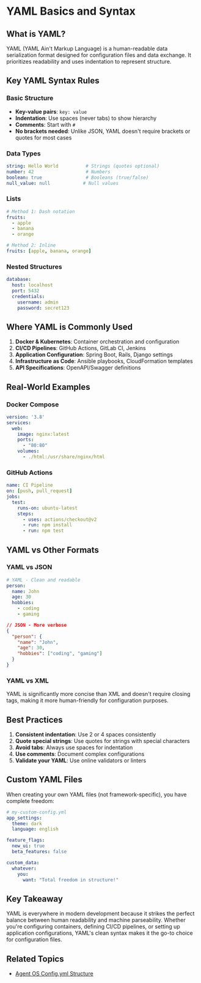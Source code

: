 # YAML Basics and Syntax

## What is YAML?

YAML (YAML Ain't Markup Language) is a human-readable data serialization format designed for configuration files and data exchange. It prioritizes readability and uses indentation to represent structure.

## Key YAML Syntax Rules

### Basic Structure
- **Key-value pairs**: `key: value`
- **Indentation**: Use spaces (never tabs) to show hierarchy
- **Comments**: Start with `#`
- **No brackets needed**: Unlike JSON, YAML doesn't require brackets or quotes for most cases

### Data Types
```yaml
string: Hello World          # Strings (quotes optional)
number: 42                   # Numbers
boolean: true                # Booleans (true/false)
null_value: null            # Null values
```

### Lists
```yaml
# Method 1: Dash notation
fruits:
  - apple
  - banana
  - orange

# Method 2: Inline
fruits: [apple, banana, orange]
```

### Nested Structures
```yaml
database:
  host: localhost
  port: 5432
  credentials:
    username: admin
    password: secret123
```

## Where YAML is Commonly Used

1. **Docker & Kubernetes**: Container orchestration and configuration
2. **CI/CD Pipelines**: GitHub Actions, GitLab CI, Jenkins
3. **Application Configuration**: Spring Boot, Rails, Django settings
4. **Infrastructure as Code**: Ansible playbooks, CloudFormation templates
5. **API Specifications**: OpenAPI/Swagger definitions

## Real-World Examples

### Docker Compose
```yaml
version: '3.8'
services:
  web:
    image: nginx:latest
    ports:
      - "80:80"
    volumes:
      - ./html:/usr/share/nginx/html
```

### GitHub Actions
```yaml
name: CI Pipeline
on: [push, pull_request]
jobs:
  test:
    runs-on: ubuntu-latest
    steps:
      - uses: actions/checkout@v2
      - run: npm install
      - run: npm test
```

## YAML vs Other Formats

### YAML vs JSON
```yaml
# YAML - Clean and readable
person:
  name: John
  age: 30
  hobbies:
    - coding
    - gaming
```

```json
// JSON - More verbose
{
  "person": {
    "name": "John",
    "age": 30,
    "hobbies": ["coding", "gaming"]
  }
}
```

### YAML vs XML
YAML is significantly more concise than XML and doesn't require closing tags, making it more human-friendly for configuration purposes.

## Best Practices

1. **Consistent indentation**: Use 2 or 4 spaces consistently
2. **Quote special strings**: Use quotes for strings with special characters
3. **Avoid tabs**: Always use spaces for indentation
4. **Use comments**: Document complex configurations
5. **Validate your YAML**: Use online validators or linters

## Custom YAML Files

When creating your own YAML files (not framework-specific), you have complete freedom:

```yaml
# my-custom-config.yml
app_settings:
  theme: dark
  language: english

feature_flags:
  new_ui: true
  beta_features: false

custom_data:
  whatever:
    you:
      want: "Total freedom in structure!"
```

## Key Takeaway

YAML is everywhere in modern development because it strikes the perfect balance between human readability and machine parseability. Whether you're configuring containers, defining CI/CD pipelines, or setting up application configurations, YAML's clean syntax makes it the go-to choice for configuration files.

## Related Topics
- [Agent OS Config.yml Structure](../agentos/agent-os-config-yml-structure.md)